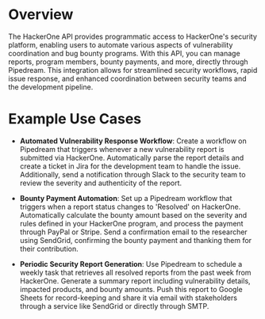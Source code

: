 # Overview

The HackerOne API provides programmatic access to HackerOne's security platform, enabling users to automate various aspects of vulnerability coordination and bug bounty programs. With this API, you can manage reports, program members, bounty payments, and more, directly through Pipedream. This integration allows for streamlined security workflows, rapid issue response, and enhanced coordination between security teams and the development pipeline.

# Example Use Cases

- **Automated Vulnerability Response Workflow**: Create a workflow on Pipedream that triggers whenever a new vulnerability report is submitted via HackerOne. Automatically parse the report details and create a ticket in Jira for the development team to handle the issue. Additionally, send a notification through Slack to the security team to review the severity and authenticity of the report.

- **Bounty Payment Automation**: Set up a Pipedream workflow that triggers when a report status changes to 'Resolved' on HackerOne. Automatically calculate the bounty amount based on the severity and rules defined in your HackerOne program, and process the payment through PayPal or Stripe. Send a confirmation email to the researcher using SendGrid, confirming the bounty payment and thanking them for their contribution.

- **Periodic Security Report Generation**: Use Pipedream to schedule a weekly task that retrieves all resolved reports from the past week from HackerOne. Generate a summary report including vulnerability details, impacted products, and bounty amounts. Push this report to Google Sheets for record-keeping and share it via email with stakeholders through a service like SendGrid or directly through SMTP.
